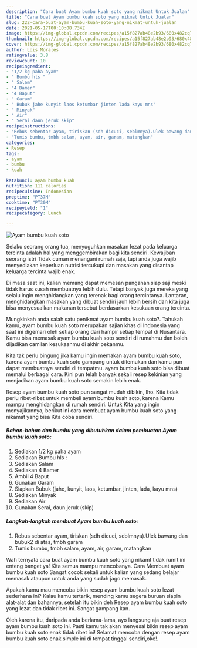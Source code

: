 ```yaml
---
description: "Cara buat Ayam bumbu kuah soto yang nikmat Untuk Jualan"
title: "Cara buat Ayam bumbu kuah soto yang nikmat Untuk Jualan"
slug: 222-cara-buat-ayam-bumbu-kuah-soto-yang-nikmat-untuk-jualan
date: 2021-05-17T00:10:08.734Z
image: https://img-global.cpcdn.com/recipes/a15f827ab48e2b93/680x482cq70/ayam-bumbu-kuah-soto-foto-resep-utama.jpg
thumbnail: https://img-global.cpcdn.com/recipes/a15f827ab48e2b93/680x482cq70/ayam-bumbu-kuah-soto-foto-resep-utama.jpg
cover: https://img-global.cpcdn.com/recipes/a15f827ab48e2b93/680x482cq70/ayam-bumbu-kuah-soto-foto-resep-utama.jpg
author: Lois Morales
ratingvalue: 3.8
reviewcount: 10
recipeingredient:
- "1/2 kg paha ayam"
- " Bumbu hls "
- " Salam"
- "4 Bamer"
- "4 Baput"
- " Garam"
- " Bubuk jahe kunyit laos ketumbar jinten lada kayu mns"
- " Minyak"
- " Air"
- " Serai daun jeruk skip"
recipeinstructions:
- "Rebus sebentar ayam, tiriskan (sdh dicuci, seblmnya).Ulek bawang dan bubuk2 di atas, tmbh garam"
- "Tumis bumbu, tmbh salam, ayam, air, garam, matangkan"
categories:
- Resep
tags:
- ayam
- bumbu
- kuah

katakunci: ayam bumbu kuah 
nutrition: 111 calories
recipecuisine: Indonesian
preptime: "PT37M"
cooktime: "PT30M"
recipeyield: "1"
recipecategory: Lunch

---
```



![Ayam bumbu kuah soto](https://img-global.cpcdn.com/recipes/a15f827ab48e2b93/680x482cq70/ayam-bumbu-kuah-soto-foto-resep-utama.jpg)

Selaku seorang orang tua, menyuguhkan masakan lezat pada keluarga tercinta adalah hal yang menggembirakan bagi kita sendiri. Kewajiban seorang istri Tidak cuman menangani rumah saja, tapi anda juga wajib menyediakan keperluan nutrisi tercukupi dan masakan yang disantap keluarga tercinta wajib enak.

Di masa  saat ini, kalian memang dapat memesan panganan siap saji meski tidak harus susah membuatnya lebih dulu. Tetapi banyak juga mereka yang selalu ingin menghidangkan yang terenak bagi orang tercintanya. Lantaran, menghidangkan masakan yang dibuat sendiri jauh lebih bersih dan kita juga bisa menyesuaikan makanan tersebut berdasarkan kesukaan orang tercinta. 



Mungkinkah anda salah satu penikmat ayam bumbu kuah soto?. Tahukah kamu, ayam bumbu kuah soto merupakan sajian khas di Indonesia yang saat ini digemari oleh setiap orang dari hampir setiap tempat di Nusantara. Kamu bisa memasak ayam bumbu kuah soto sendiri di rumahmu dan boleh dijadikan camilan kesukaanmu di akhir pekanmu.

Kita tak perlu bingung jika kamu ingin memakan ayam bumbu kuah soto, karena ayam bumbu kuah soto gampang untuk ditemukan dan kamu pun dapat membuatnya sendiri di tempatmu. ayam bumbu kuah soto bisa dibuat memalui berbagai cara. Kini pun telah banyak sekali resep kekinian yang menjadikan ayam bumbu kuah soto semakin lebih enak.

Resep ayam bumbu kuah soto pun sangat mudah dibikin, lho. Kita tidak perlu ribet-ribet untuk membeli ayam bumbu kuah soto, karena Kamu mampu menghidangkan di rumah sendiri. Untuk Kita yang ingin menyajikannya, berikut ini cara membuat ayam bumbu kuah soto yang nikamat yang bisa Kita coba sendiri.

<!--inarticleads1-->

##### Bahan-bahan dan bumbu yang dibutuhkan dalam pembuatan Ayam bumbu kuah soto:

1. Sediakan 1/2 kg paha ayam
1. Sediakan  Bumbu hls :
1. Sediakan  Salam
1. Sediakan 4 Bamer
1. Ambil 4 Baput
1. Gunakan  Garam
1. Siapkan  Bubuk (jahe, kunyit, laos, ketumbar, jinten, lada, kayu mns)
1. Sediakan  Minyak
1. Sediakan  Air
1. Gunakan  Serai, daun jeruk (skip)




<!--inarticleads2-->

##### Langkah-langkah membuat Ayam bumbu kuah soto:

1. Rebus sebentar ayam, tiriskan (sdh dicuci, seblmnya).Ulek bawang dan bubuk2 di atas, tmbh garam
1. Tumis bumbu, tmbh salam, ayam, air, garam, matangkan




Wah ternyata cara buat ayam bumbu kuah soto yang nikamt tidak rumit ini enteng banget ya! Kita semua mampu mencobanya. Cara Membuat ayam bumbu kuah soto Sangat cocok sekali untuk kalian yang sedang belajar memasak ataupun untuk anda yang sudah jago memasak.

Apakah kamu mau mencoba bikin resep ayam bumbu kuah soto lezat sederhana ini? Kalau kamu tertarik, mending kamu segera buruan siapin alat-alat dan bahannya, setelah itu bikin deh Resep ayam bumbu kuah soto yang lezat dan tidak ribet ini. Sangat gampang kan. 

Oleh karena itu, daripada anda berlama-lama, ayo langsung aja buat resep ayam bumbu kuah soto ini. Pasti kamu tak akan menyesal bikin resep ayam bumbu kuah soto enak tidak ribet ini! Selamat mencoba dengan resep ayam bumbu kuah soto enak simple ini di tempat tinggal sendiri,oke!.


